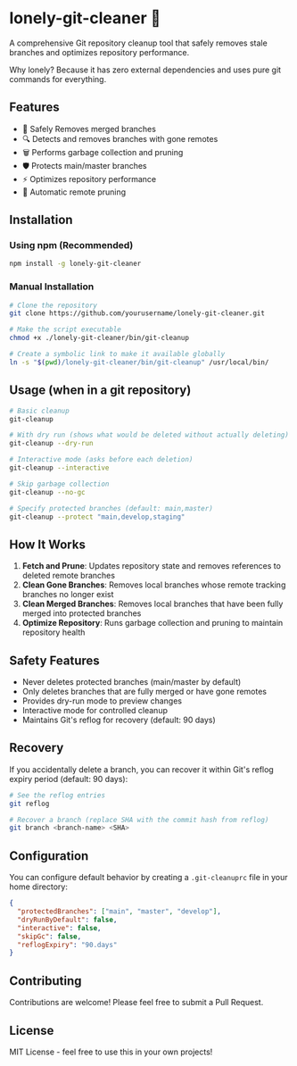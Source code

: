 # lonely-git-cleaner 🧹

A comprehensive Git repository cleanup tool that safely removes stale branches and optimizes repository performance.

Why lonely? Because it has zero external dependencies and uses pure git commands for everything.

## Features

- 🧼 Safely Removes merged branches
- 🔍 Detects and removes branches with gone remotes
- 🗑️ Performs garbage collection and pruning
- 🛡️ Protects main/master branches
- ⚡ Optimizes repository performance
- 🔄 Automatic remote pruning

## Installation

### Using npm (Recommended)
```bash
npm install -g lonely-git-cleaner
```

### Manual Installation
```bash
# Clone the repository
git clone https://github.com/yourusername/lonely-git-cleaner.git

# Make the script executable
chmod +x ./lonely-git-cleaner/bin/git-cleanup

# Create a symbolic link to make it available globally
ln -s "$(pwd)/lonely-git-cleaner/bin/git-cleanup" /usr/local/bin/
```

## Usage (when in a git repository)

```bash
# Basic cleanup
git-cleanup

# With dry run (shows what would be deleted without actually deleting)
git-cleanup --dry-run

# Interactive mode (asks before each deletion)
git-cleanup --interactive

# Skip garbage collection
git-cleanup --no-gc

# Specify protected branches (default: main,master)
git-cleanup --protect "main,develop,staging"
```

## How It Works

1. **Fetch and Prune**: Updates repository state and removes references to deleted remote branches
2. **Clean Gone Branches**: Removes local branches whose remote tracking branches no longer exist
3. **Clean Merged Branches**: Removes local branches that have been fully merged into protected branches
4. **Optimize Repository**: Runs garbage collection and pruning to maintain repository health

## Safety Features

- Never deletes protected branches (main/master by default)
- Only deletes branches that are fully merged or have gone remotes
- Provides dry-run mode to preview changes
- Interactive mode for controlled cleanup
- Maintains Git's reflog for recovery (default: 90 days)

## Recovery

If you accidentally delete a branch, you can recover it within Git's reflog expiry period (default: 90 days):

```bash
# See the reflog entries
git reflog

# Recover a branch (replace SHA with the commit hash from reflog)
git branch <branch-name> <SHA>
```

## Configuration

You can configure default behavior by creating a `.git-cleanuprc` file in your home directory:

```json
{
  "protectedBranches": ["main", "master", "develop"],
  "dryRunByDefault": false,
  "interactive": false,
  "skipGc": false,
  "reflogExpiry": "90.days"
}
```

## Contributing

Contributions are welcome! Please feel free to submit a Pull Request.

## License

MIT License - feel free to use this in your own projects!
